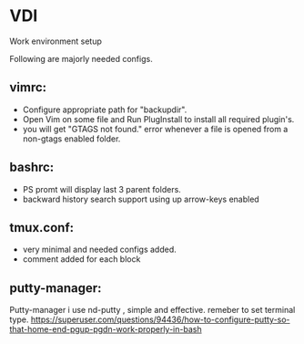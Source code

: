 # VDI
Work environment setup

Following are majorly needed configs.
## vimrc: 
- Configure appropriate path for "backupdir".
- Open Vim on some file and Run PlugInstall to install all required plugin's. 
- you will get "GTAGS not found." error whenever a file is opened from a non-gtags enabled folder.

## bashrc:
 - PS promt will display last 3 parent folders.
 - backward history search support using up arrow-keys enabled 

## tmux.conf:
 - very minimal and needed configs added.
 - comment added for each block

## putty-manager:

Putty-manager i use nd-putty , simple and effective. remeber to set terminal type.
https://superuser.com/questions/94436/how-to-configure-putty-so-that-home-end-pgup-pgdn-work-properly-in-bash
